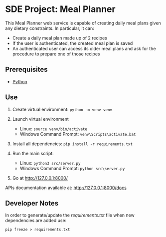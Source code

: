 # SDE Project: Meal Planner

This Meal Planner web service is capable of creating daily meal plans given any dietary constraints. In particular, it can:
- Create a daily meal plan made up of 2 recipes
- If the user is authenticated, the created meal plan is saved
- An authenticated user can access its older meal plans and ask for the procedure to prepare one of those recipes

## Prerequisites

- [Python](https://www.python.org/downloads/)

## Use

1. Create virtual environment:
`python -m venv venv`

2. Launch virtual environment
   - Linux:
    `source venv/bin/activate`
   - Windows Command Prompt:
    `venv\Scripts\activate.bat`

3. Install all dependencies:
    `pip install -r requirements.txt`

4. Run the main script:
   - Linux:
    `python3 src/server.py`
   - Windows Command Prompt:
    `python src\server.py`

5. Go at http://127.0.0.1:8000/

APIs documentation available at: http://127.0.0.1:8000/docs

## Developer Notes

In order to generate/update the *requirements.txt* file when new dependencies are added use:

    pip freeze > requirements.txt
